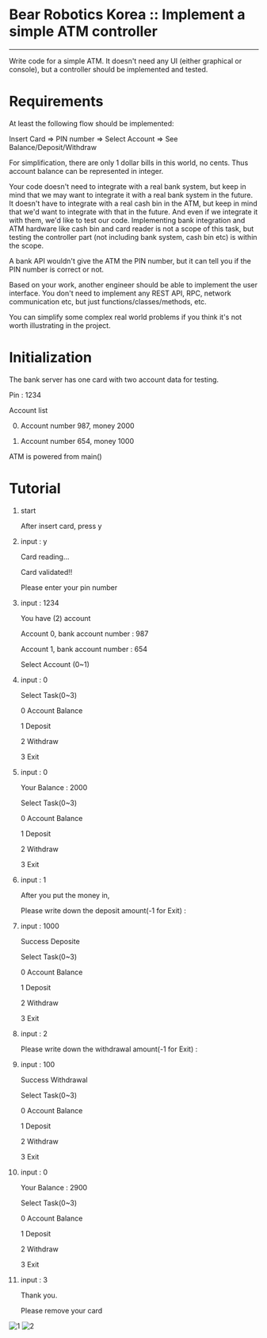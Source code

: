 # Bear Robotics Korea :: Implement a simple ATM controller

--------

Write code for a simple ATM. It doesn't need any UI (either graphical or console), but a controller should be implemented and tested.

# Requirements
At least the following flow should be implemented:

Insert Card => PIN number => Select Account => See Balance/Deposit/Withdraw



For simplification, there are only 1 dollar bills in this world, no cents. Thus account balance can be represented in integer.



Your code doesn't need to integrate with a real bank system, but keep in mind that we may want to integrate it with a real bank system in the future. It doesn't have to integrate with a real cash bin in the ATM, but keep in mind that we'd want to integrate with that in the future. And even if we integrate it with them, we'd like to test our code. Implementing bank integration and ATM hardware like cash bin and card reader is not a scope of this task, but testing the controller part (not including bank system, cash bin etc) is within the scope.



A bank API wouldn't give the ATM the PIN number, but it can tell you if the PIN number is correct or not.



Based on your work, another engineer should be able to implement the user interface. You don't need to implement any REST API, RPC, network communication etc, but just functions/classes/methods, etc.



You can simplify some complex real world problems if you think it's not worth illustrating in the project.

# Initialization

The bank server has one card with two account data for testing.

Pin : 1234

Account list

0. Account number 987, money 2000

1. Account number 654, money 1000

ATM is powered from main()

# Tutorial

1. start

	After insert card, press y

2. input : y

	Card reading...

	Card validated!!

	Please enter your pin number

3. input : 1234

	You have (2) account

	Account 0, bank account number : 987

	Account 1, bank account number : 654

	Select Account (0~1)

4. input : 0

	Select Task(0~3)

	0 Account Balance

	1 Deposit

	2 Withdraw

	3 Exit

5. input : 0

	Your Balance : 2000


	Select Task(0~3)

	0 Account Balance

	1 Deposit

	2 Withdraw
	
	3 Exit

6. input : 1

	After you put the money in,

	Please write down the deposit amount(-1 for Exit) :

7. input : 1000

	Success Deposite

	Select Task(0~3)

	0 Account Balance

	1 Deposit

	2 Withdraw
	
	3 Exit

8. input : 2

	Please write down the withdrawal amount(-1 for Exit) :

9. input : 100

	Success Withdrawal

	Select Task(0~3)

	0 Account Balance

	1 Deposit

	2 Withdraw
	
	3 Exit

10. input : 0

	Your Balance : 2900


	Select Task(0~3)

	0 Account Balance

	1 Deposit

	2 Withdraw
	
	3 Exit


11. input : 3

	Thank you.

	Please remove your card
	
![1](https://user-images.githubusercontent.com/120086749/206919904-b24c3e39-f3b2-49ed-8fbb-64fbb98ddb30.JPG)
![2](https://user-images.githubusercontent.com/120086749/206919942-1231f876-c9f1-482b-b543-672f7195c7b1.JPG)